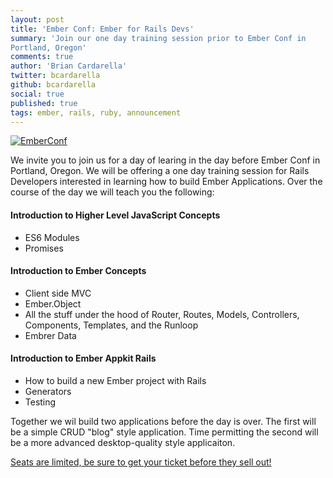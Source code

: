 ```yaml
---
layout: post
title: 'Ember Conf: Ember for Rails Devs'
summary: 'Join our one day training session prior to Ember Conf in
Portland, Oregon'
comments: true
author: 'Brian Cardarella'
twitter: bcardarella
github: bcardarella
social: true
published: true
tags: ember, rails, ruby, announcement
---
```


[![EmberConf](http://emberconf.com/images/header.png)](http://emberconf.com/)

We invite you to join us for a day of learing in the day before Ember
Conf in Portland, Oregon. We will be offering a one day training session for Rails Developers interested in
learning how to build Ember Applications. Over the course of the day we
will teach you the following:

#### Introduction to Higher Level JavaScript Concepts

* ES6 Modules
* Promises

#### Introduction to Ember Concepts

* Client side MVC
* Ember.Object
* All the stuff under the hood of Router, Routes, Models, Controllers,
  Components, Templates, and the Runloop
* Embrer Data

#### Introduction to Ember Appkit Rails

* How to build a new Ember project with Rails
* Generators
* Testing

Together we wil build two applications before the day is over. The first
will be a simple CRUD "blog" style application. Time permitting the second will be 
a more advanced desktop-quality style applicaiton.

[Seats are limited, be sure to get your ticket before they sell
out!](http://emberconf.com/)
